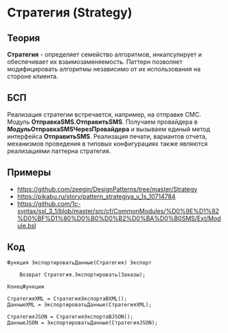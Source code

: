 # Стратегия (Strategy)

## Теория
**Стратегия** - определяет семейство алгоритмов, инкапсулирует и обеспечивает их взаимозаменяемость. Паттерн позволяет модифицировать алгоритмы независимо от их использования на стороне клиента.

## БСП
Реализация стратегии встречается, например, на отправке СМС. Модуль **ОтправкаSMS.ОтправитьSMS**.
Получаем провайдера в **МодульОтправкаSMSЧерезПровайдера** и вызываем единый метод интерфейса **ОтправитьSMS**.
Реализация печати, вариантов отчета, механизмов проведения в типовых конфигурациях также являются реализациями паттерна стратегия.

## Примеры
- https://github.com/zeegin/DesignPatterns/tree/master/Strategy
- https://pikabu.ru/story/pattern_strategiya_v_1s_10714784
- https://github.com/1c-syntax/ssl_3_1/blob/master/src/cf/CommonModules/%D0%9E%D1%82%D0%BF%D1%80%D0%B0%D0%B2%D0%BA%D0%B0SMS/Ext/Module.bsl

## Код

    Функция ЭкспортироватьДанные(Стратегия) Экспорт

        Возврат Стратегия.Экспортировать(Заказы);

    КонецФункции  

    СтратегияXML = СтратегияЭкспортаВXML();
    ДанныеXML = ЭкспортироватьДанные(СтратегияXML);

    СтратегияJSON = СтратегияЭкспортаВJSON();
    ДанныеJSON = ЭкспортироватьДанные(СтратегияJSON);
